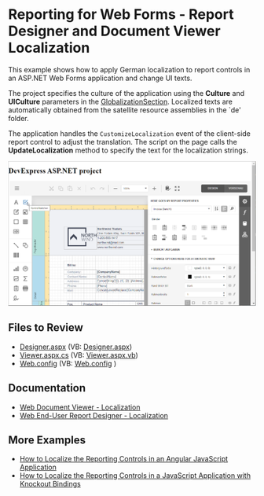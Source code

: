 # Reporting for Web Forms - Report Designer and Document Viewer Localization

This example shows how to apply German localization to report controls in an ASP.NET Web Forms application and change UI texts.

The project specifies the culture of the application using the **Culture** and **UICulture** parameters in the [GlobalizationSection](https://docs.microsoft.com/en-us/dotnet/api/system.web.configuration.globalizationsection). Localized texts are automatically obtained from the satellite resource assemblies in the `de' folder. 

The application handles the `CustomizeLocalization` event of the client-side report control to adjust the translation. The script on the page calls the **UpdateLocalization** method to specify the text for the localization strings.

![Reporting for Web Forms - Report Designer and Document Viewer Localization](Images/screenshot.png)

## Files to Review

* [Designer.aspx](CS/SubstituteLocalizationStringsExample/Designer.aspx) (VB: [Designer.aspx](VB/SubstituteLocalizationStringsExample/Designer.aspx))
* [Viewer.aspx.cs](CS/SubstituteLocalizationStringsExample/Viewer.aspx.cs) (VB: [Viewer.aspx.vb](VB/SubstituteLocalizationStringsExample/Viewer.aspx.vb))
* [Web.config](CS/SubstituteLocalizationStringsExample/Web.config) (VB: [Web.config](VB/SubstituteLocalizationStringsExample/Web.config) )


## Documentation

* [Web Document Viewer - Localization](https://docs.devexpress.com/XtraReports/116315/create-end-user-reporting-applications/web-reporting/asp-net-webforms-reporting/document-viewer/localization)
* [Web End-User Report Designer - Localization](https://docs.devexpress.com/XtraReports/400229/create-end-user-reporting-applications/web-reporting/asp-net-webforms-reporting/end-user-report-designer/localization)

## More Examples

- [How to Localize the Reporting Controls in an Angular JavaScript Application](https://github.com/DevExpress-Examples/how-to-localize-angular-reporting-controls)
- [How to Localize the Reporting Controls in a JavaScript Application with Knockout Bindings](https://github.com/DevExpress-Examples/how-to-localize-javascript-reporting-controls)